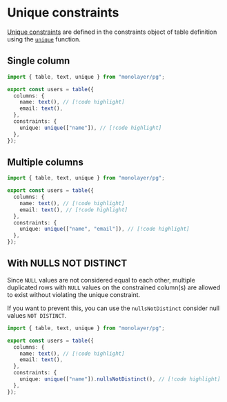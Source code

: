 # Unique constraints

[Unique constraints](./../../glossary.md#unique-constraint) are defined in the constraints object of table definition using the [`unique`](./../../../reference/api/pg/functions/unique.md) function.

## Single column

```ts
import { table, text, unique } from "monolayer/pg";

export const users = table({
  columns: {
    name: text(), // [!code highlight]
    email: text(),
  },
  constraints: {
    unique: unique(["name"]), // [!code highlight]
  },
});
```

## Multiple columns

```ts
import { table, text, unique } from "monolayer/pg";

export const users = table({
  columns: {
    name: text(), // [!code highlight]
    email: text(), // [!code highlight]
  },
  constraints: {
    unique: unique(["name", "email"]), // [!code highlight]
  },
});
```

## With NULLS NOT DISTINCT

Since `NULL` values are not considered equal to each other, multiple duplicated rows with `NULL` values on the constrained column(s) are allowed to exist without violating the unique constraint.

If you want to prevent this, you can use the `nullsNotDistinct` consider null values `NOT DISTINCT`.

```ts
import { table, text, unique } from "monolayer/pg";

export const users = table({
  columns: {
    name: text(), // [!code highlight]
    email: text(),
  },
  constraints: {
    unique: unique(["name"]).nullsNotDistinct(), // [!code highlight]
  },
});
```
